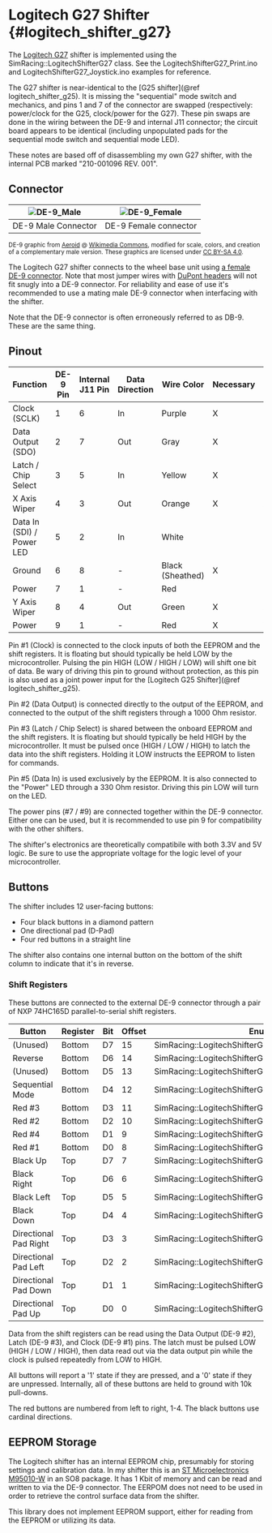 # Logitech G27 Shifter {#logitech_shifter_g27}

The [Logitech G27](https://en.wikipedia.org/wiki/Logitech_G27) shifter is implemented using the SimRacing::LogitechShifterG27 class. See the LogitechShifterG27_Print.ino and LogitechShifterG27_Joystick.ino examples for reference.

The G27 shifter is near-identical to the [G25 shifter](@ref logitech_shifter_g25). It is missing the "sequential" mode switch and mechanics, and pins 1 and 7 of the connector are swapped (respectively: power/clock for the G25, clock/power for the G27). These pin swaps are done in the wiring between the DE-9 and internal J11 connector; the circuit board appears to be identical (including unpopulated pads for the sequential mode switch and sequential mode LED).

These notes are based off of disassembling my own G27 shifter, with the internal PCB marked "210-001096 REV. 001".

## Connector

| ![DE-9_Male](DE9_Male.svg) | ![DE-9_Female](DE9_Female.svg) |
| :-----------------------: | :---------------------------: |
| DE-9 Male Connector        | DE-9 Female connector          |

<sup>DE-9 graphic from [Aeroid](https://commons.wikimedia.org/wiki/User:Aeroid) @ [Wikimedia Commons](https://commons.wikimedia.org/wiki/File:DE9_Diagram.svg#/media/File:DE-9_Female.svg), modified for scale, colors, and creation of a complementary male version. These graphics are licensed under [CC BY-SA 4.0](https://creativecommons.org/licenses/by-sa/4.0/).</sup>

The Logitech G27 shifter connects to the wheel base unit using [a female DE-9 connector](https://en.wikipedia.org/wiki/D-subminiature). Note that most jumper wires with [DuPont headers](https://en.wikipedia.org/wiki/Jump_wire) will not fit snugly into a DE-9 connector. For reliability and ease of use it's recommended to use a mating male DE-9 connector when interfacing with the shifter.

Note that the DE-9 connector is often erroneously referred to as DB-9. These are the same thing.

## Pinout

| Function                  | DE-9 Pin | Internal J11 Pin | Data Direction | Wire Color       | Necessary | Recommended Pin |
|---------------------------|----------|------------------|----------------|------------------|-----------|-----------------|
| Clock (SCLK)              | 1        | 6                | In             | Purple           | X         | 6               |
| Data Output (SDO)         | 2        | 7                | Out            | Gray             | X         | 7               |
| Latch / Chip Select       | 3        | 5                | In             | Yellow           | X         | 5               |
| X Axis Wiper              | 4        | 3                | Out            | Orange           | X         | A0              |
| Data In (SDI) / Power LED | 5        | 2                | In             | White            |           |                 |
| Ground                    | 6        | 8                | -              | Black (Sheathed) | X         | GND             |
| Power                     | 7        | 1                | -              | Red              |           |                 |
| Y Axis Wiper              | 8        | 4                | Out            | Green            | X         | A2              |
| Power                     | 9        | 1                | -              | Red              | X         | VCC             |

Pin #1 (Clock) is connected to the clock inputs of both the EEPROM and the shift registers. It is floating but should typically be held LOW by the microcontroller. Pulsing the pin HIGH (LOW / HIGH / LOW) will shift one bit of data. Be wary of driving this pin to ground without protection, as this pin is also used as a joint power input for the [Logitech G25 Shifter](@ref logitech_shifter_g25).

Pin #2 (Data Output) is connected directly to the output of the EEPROM, and connected to the output of the shift registers through a 1000 Ohm resistor.

Pin #3 (Latch / Chip Select) is shared between the onboard EEPROM and the shift registers. It is floating but should typically be held HIGH by the microcontroller. It must be pulsed once (HIGH / LOW / HIGH) to latch the data into the shift registers. Holding it LOW instructs the EEPROM to listen for commands.

Pin #5 (Data In) is used exclusively by the EEPROM. It is also connected to the "Power" LED through a 330 Ohm resistor. Driving this pin LOW will turn on the LED.

The power pins (#7 / #9) are connected together within the DE-9 connector. Either one can be used, but it is recommended to use pin 9 for compatibility with the other shifters.

The shifter's electronics are theoretically compatibile with both 3.3V and 5V logic. Be sure to use the appropriate voltage for the logic level of your microcontroller.

## Buttons

The shifter includes 12 user-facing buttons:

* Four black buttons in a diamond pattern
* One directional pad (D-Pad)
* Four red buttons in a straight line

The shifter also contains one internal button on the bottom of the shift column to indicate that it's in reverse.

### Shift Registers

These buttons are connected to the external DE-9 connector through a pair of NXP 74HC165D parallel-to-serial shift registers.

| Button                | Register | Bit | Offset | Enum                                             |
|-----------------------|----------|-----|--------|--------------------------------------------------|
| (Unused)              | Bottom   | D7  | 15     | SimRacing::LogitechShifterG27::BUTTON_UNUSED1    |
| Reverse               | Bottom   | D6  | 14     | SimRacing::LogitechShifterG27::BUTTON_REVERSE    |
| (Unused)              | Bottom   | D5  | 13     | SimRacing::LogitechShifterG27::BUTTON_UNUSED2    |
| Sequential Mode       | Bottom   | D4  | 12     | SimRacing::LogitechShifterG27::BUTTON_SEQUENTIAL |
| Red #3                | Bottom   | D3  | 11     | SimRacing::LogitechShifterG27::BUTTON_3          |
| Red #2                | Bottom   | D2  | 10     | SimRacing::LogitechShifterG27::BUTTON_2          |
| Red #4                | Bottom   | D1  | 9      | SimRacing::LogitechShifterG27::BUTTON_4          |
| Red #1                | Bottom   | D0  | 8      | SimRacing::LogitechShifterG27::BUTTON_1          |
| Black Up              | Top      | D7  | 7      | SimRacing::LogitechShifterG27::BUTTON_NORTH      |
| Black Right           | Top      | D6  | 6      | SimRacing::LogitechShifterG27::BUTTON_EAST       |
| Black Left            | Top      | D5  | 5      | SimRacing::LogitechShifterG27::BUTTON_WEST       |
| Black Down            | Top      | D4  | 4      | SimRacing::LogitechShifterG27::BUTTON_SOUTH      |
| Directional Pad Right | Top      | D3  | 3      | SimRacing::LogitechShifterG27::DPAD_RIGHT        |
| Directional Pad Left  | Top      | D2  | 2      | SimRacing::LogitechShifterG27::DPAD_LEFT         |
| Directional Pad Down  | Top      | D1  | 1      | SimRacing::LogitechShifterG27::DPAD_DOWN         |
| Directional Pad Up    | Top      | D0  | 0      | SimRacing::LogitechShifterG27::DPAD_UP           |

Data from the shift registers can be read using the Data Output (DE-9 #2), Latch (DE-9 #3), and Clock (DE-9 #1) pins. The latch must be pulsed LOW (HIGH / LOW / HIGH), then data read out via the data output pin while the clock is pulsed repeatedly from LOW to HIGH.

All buttons will report a '1' state if they are pressed, and a '0' state if they are unpressed. Internally, all of these buttons are held to ground with 10k pull-downs.

The red buttons are numbered from left to right, 1-4. The black buttons use cardinal directions.

## EEPROM Storage

The Logitech shifter has an internal EEPROM chip, presumably for storing settings and calibration data. In my shifter this is an [ST Microelectronics M95010-W](https://www.st.com/resource/en/datasheet/m95010-w.pdf) in an SO8 package. It has 1 Kbit of memory and can be read and written to via the DE-9 connector. The EERPOM does not need to be used in order to retrieve the control surface data from the shifter.

This library does not implement EEPROM support, either for reading from the EEPROM or utilizing its data.
